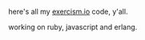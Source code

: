 here's all my [exercism.io](http://exercism.io/rileyrileyrose) code, y'all. 

working on ruby, javascript and erlang. 